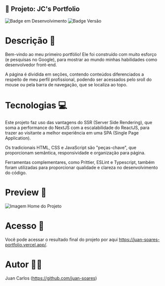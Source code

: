 ## :pushpin: Projeto: JC's Portfolio

![Badge em Desenvolvimento](https://img.shields.io/badge/STATUS-CONCLUIDO-green)
![Badge Versão](https://img.shields.io/badge/VERS%C3%83O-1.0.0-lightgrey)

# Descrição :page_with_curl:

Bem-vindo ao meu primeiro portfólio! Ele foi construído com muito esforço (e pesquisas no Google), para mostrar ao mundo minhas habilidades como desenvolvedor front-end.

A página é dividida em seções, contendo conteúdos diferenciados a respeito de meu perfil profissional, podendo ser acessados pelo sroll do mouse ou pela barra de navegação, que se localiza ao topo.

# Tecnologias :computer:

Este projeto faz uso das vantagens do SSR (Server Side Rendering), que soma a performance do NextJS com a escalabilidade do ReactJS, para trazer ao visitante a melhor experiência em uma SPA (Single Page Application).

Os tradicionais HTML, CSS e JavaScript são "peças-chave", que proporcionam semântica, responsividade e organização para página.

Ferramentas complementares, como Prittier, ESLint e Typescript, também foram utilizadas para proporcionar qualidade e clareza no desenvolvimento do código.

# Preview :eyes:

![Imagem Home do Projeto](https://user-images.githubusercontent.com/97527277/164567316-74fd7f4b-8d37-4838-8dc8-d7d5c146f99f.png)

# Acesso :closed_lock_with_key:

Você pode acessar o resultado final do projeto por aqui https://juan-soares-portfolio.vercel.app/.

# Autor :frowning_man:

Juan Carlos
(https://github.com/juan-soares)
